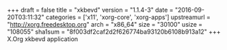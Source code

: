 +++
draft = false
title = "xkbevd"
version = "1.1.4-3"
date = "2016-09-20T03:11:32"
categories = ['x11', 'xorg-core', 'xorg-apps']
upstreamurl = "http://xorg.freedesktop.org"
arch = "x86_64"
size = "30100"
usize = "108055"
sha1sum = "8f003df2caf2d2f626774ba93120b6108b913a12"
+++
X.Org xkbevd application